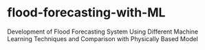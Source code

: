 # flood-forecasting-with-ML
Development of Flood Forecasting System Using Different Machine Learning Techniques and Comparison with Physically Based Model
